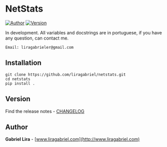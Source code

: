 # NetStats

[![Author](https://img.shields.io/badge/author-Gabriel-blue)](http://www.liragabriel.com)
[![Version](https://img.shields.io/badge/version-v1.0.2-yellow)](https://github.com/liragabriel/DS/blob/master/NEWS.md)

In development. All variables and docstrings are in portuguese, if you have any question, can contact me.

    Email: liragabrieler@gmail.com
  
## Installation

    git clone https://github.com/liragabriel/netstats.git
    cd netstats
    pip install .

## Version

Find the release notes - [CHANGELOG](https://github.com/liragabriel/DS/blob/master/CHANGELOG.md)

## Author

**Gabriel Lira** - [www.liragabriel.com](http://www.liragabriel.com)
